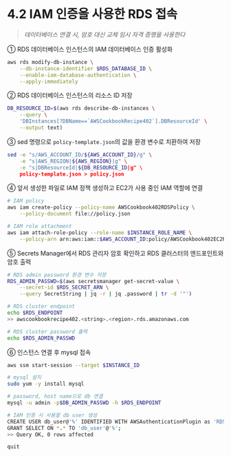 # 4.2 IAM 인증을 사용한 RDS 접속

> _데이터베이스 연결 시, 암호 대신 교체 임시 자격 증명을 사용한다_

① RDS 데이터베이스 인스턴스의 IAM 데이터베이스 인증 활성화

```bash
aws rds modify-db-instance \
	--db-instance-identifier $RDS_DATABASE_ID \
	--enable-iam-database-authentication \
	--apply-immediately
```

② RDS 데이터베이스 인스턴스의 리소스 ID 저장

```bash
DB_RESOURCE_ID=$(aws rds describe-db-instances \
	--query \
	'DBInstances[?DBName==`AWSCookbookRecipe402`].DBResourceId' \
	--output text)
```

③ sed 명령으로 `policy-template.json`의 값을 환경 변수로 치환하여 저장

```bash
sed -e "s/AWS_ACCOUNT_ID/${AWS_ACCOUNT_ID}/g" \
	-e "s|AWS_REGION|${AWS_REGION}|g" \
	-e "s|DBResourceId|${DB_RESOURCE_ID|g" \
	policy-template.json > policy.json
```

④ 앞서 생성한 파일로 IAM 정책 생성하고 EC2가 사용 중인 IAM 역할에 연결

```bash
# IAM policy
aws iam create-policy --policy-name AWSCookbook402RDSPolicy \
	--policy-document file://policy.json

# IAM role attachment
aws iam attach-role-policy --role-name $INSTANCE_ROLE_NAME \
	--policy-arn arn:aws:iam::$AWS_ACCOUNT_ID:policy/AWSCookbook402EC2RDSPolicy
```

⑤ Secrets Manager에서 RDS 관리자 암호 확인하고 RDS 클러스터의 엔드포인트와 암호 출력

```bash
# RDS admin password 환경 변수 저장
RDS_ADMIN_PASSWD=$(aws secretsmanager get-secret-value \
	--secret-id $RDS_SECRET_ARN \
	--query SecretString | jq -r | jq .password | tr -d '"')

# RDS cluster endpoint
echo $RDS_ENDPOINT
>> awscookbookrecipe402.<string>.<region>.rds.amazonaws.com

# RDS cluster password 출력
echo $RDS_ADMIN_PASSWD
```

⑥ 인스턴스 연결 후 mysql 접속

```bash
aws ssm start-session --target $INSTANCE_ID

# mysql 설치
sudo yum -y install mysql

# password, host name으로 db 연결
mysql -u admin -p$DB_ADMIN_PASSWD -h $RDS_ENDPOINT

# IAM 인증 시 사용할 db user 생성
CREATE USER db_user@'%' IDENTIFIED WITH AWSAuthenticationPlugin as 'RDS';
GRANT SELECT ON *.* TO 'db_user'@'%';
>> Query OK, 0 rows affected

quit
```
